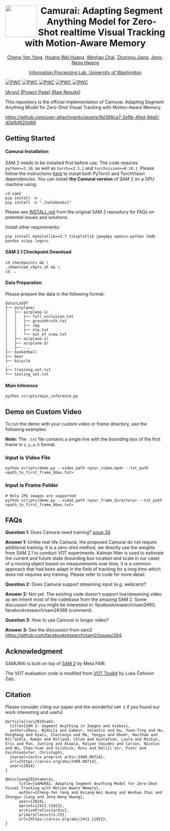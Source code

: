 <div align="center">
<img align="left" width="100" height="100" src="https://github.com/user-attachments/assets/1834fc25-42ef-4237-9feb-53a01c137e83" alt="">

# Camurai: Adapting Segment Anything Model for Zero-Shot realtime Visual Tracking with Motion-Aware Memory

[Cheng-Yen Yang](https://yangchris11.github.io), [Hsiang-Wei Huang](https://hsiangwei0903.github.io/), [Wenhao Chai](https://rese1f.github.io/), [Zhongyu Jiang](https://zhyjiang.github.io/#/), [Jenq-Neng Hwang](https://people.ece.uw.edu/hwang/)

[Information Processing Lab, University of Washington](https://ipl-uw.github.io/) 
</div>


[![PWC](https://img.shields.io/endpoint.svg?url=https://paperswithcode.com/badge/samurai-adapting-segment-anything-model-for-1/visual-object-tracking-on-lasot-ext)](https://paperswithcode.com/sota/visual-object-tracking-on-lasot-ext?p=samurai-adapting-segment-anything-model-for-1)
[![PWC](https://img.shields.io/endpoint.svg?url=https://paperswithcode.com/badge/samurai-adapting-segment-anything-model-for-1/visual-object-tracking-on-got-10k)](https://paperswithcode.com/sota/visual-object-tracking-on-got-10k?p=samurai-adapting-segment-anything-model-for-1)
[![PWC](https://img.shields.io/endpoint.svg?url=https://paperswithcode.com/badge/samurai-adapting-segment-anything-model-for-1/visual-object-tracking-on-needforspeed)](https://paperswithcode.com/sota/visual-object-tracking-on-needforspeed?p=samurai-adapting-segment-anything-model-for-1)
[![PWC](https://img.shields.io/endpoint.svg?url=https://paperswithcode.com/badge/samurai-adapting-segment-anything-model-for-1/visual-object-tracking-on-lasot)](https://paperswithcode.com/sota/visual-object-tracking-on-lasot?p=samurai-adapting-segment-anything-model-for-1)
[![PWC](https://img.shields.io/endpoint.svg?url=https://paperswithcode.com/badge/samurai-adapting-segment-anything-model-for-1/visual-object-tracking-on-otb-2015)](https://paperswithcode.com/sota/visual-object-tracking-on-otb-2015?p=samurai-adapting-segment-anything-model-for-1)

[[Arxiv]](https://arxiv.org/abs/2411.11922) [[Project Page]](https://yangchris11.github.io/samurai/) [[Raw Results]](https://drive.google.com/drive/folders/1ssiDmsC7mw5AiItYQG4poiR1JgRq305y?usp=sharing) 

This repository is the official implementation of Camurai: Adapting Segment Anything Model for Zero-Shot Visual Tracking with Motion-Aware Memory

https://github.com/user-attachments/assets/9d368ca7-2e9b-4fed-9da0-d2efbf620d88

## Getting Started

#### Camurai Installation 

SAM 2 needs to be installed first before use. The code requires `python>=3.10`, as well as `torch>=2.3.1` and `torchvision>=0.18.1`. Please follow the instructions [here](https://github.com/facebookresearch/sam2?tab=readme-ov-file) to install both PyTorch and TorchVision dependencies. You can install **the Camurai version** of SAM 2 on a GPU machine using:
```
cd sam2
pip install -e .
pip install -e ".[notebooks]"
```

Please see [INSTALL.md](https://github.com/facebookresearch/sam2/blob/main/INSTALL.md) from the original SAM 2 repository for FAQs on potential issues and solutions.

Install other requirements:
```
pip install matplotlib==3.7 tikzplotlib jpeg4py opencv-python lmdb pandas scipy loguru
```

#### SAM 2.1 Checkpoint Download

```
cd checkpoints && \
./download_ckpts.sh && \
cd ..
```

#### Data Preparation

Please prepare the data in the following format:
```
data/LaSOT
├── airplane/
│   ├── airplane-1/
│   │   ├── full_occlusion.txt
│   │   ├── groundtruth.txt
│   │   ├── img
│   │   ├── nlp.txt
│   │   └── out_of_view.txt
│   ├── airplane-2/
│   ├── airplane-3/
│   ├── ...
├── basketball
├── bear
├── bicycle
...
├── training_set.txt
└── testing_set.txt
```

#### Main Inference
```
python scripts/main_inference.py 
```

## Demo on Custom Video

To run the demo with your custom video or frame directory, use the following examples:

**Note:** The `.txt` file contains a single line with the bounding box of the first frame in `x,y,w,h` format.

### Input is Video File

```
python scripts/demo.py --video_path <your_video.mp4> --txt_path <path_to_first_frame_bbox.txt>
```

### Input is Frame Folder
```
# Only JPG images are supported
python scripts/demo.py --video_path <your_frame_directory> --txt_path <path_to_first_frame_bbox.txt>
```

## FAQs
**Question 1:** Does Camurai need training? [issue 34](https://github.com/yangchris11/samurai/issues/34)

**Answer 1:** Unlike real-life Camurai, the proposed Camurai do not require additional training. It is a zero-shot method, we directly use the weights from SAM 2.1 to conduct VOT experiments. Kalman filter is used to estimate the current and future state (bounding box location and scale in our case) of a moving object based on measurements over time, it is a common approach that had been adapt in the field of tracking for a long time which does not requires any training. Please refer to code for more detail.

**Question 2:** Does Camurai support streaming input (e.g. webcam)?

**Answer 2:** Not yet. The existing code doesn't support live/streaming video as we inherit most of the codebase from the amazing SAM 2. Some discussion that you might be interested in: facebookresearch/sam2#90, facebookresearch/sam2#388 (comment).

**Question 3:** How to use Camurai in longer video?

**Answer 3:** See the discussion from sam2 https://github.com/facebookresearch/sam2/issues/264.


## Acknowledgment

SAMURAI is built on top of [SAM 2](https://github.com/facebookresearch/sam2?tab=readme-ov-file) by Meta FAIR.

The VOT evaluation code is modifed from [VOT Toolkit](https://github.com/votchallenge/toolkit) by Luka Čehovin Zajc.

## Citation

Please consider citing our paper and the wonderful `SAM 2` if you found our work interesting and useful.
```
@article{ravi2024sam2,
  title={SAM 2: Segment Anything in Images and Videos},
  author={Ravi, Nikhila and Gabeur, Valentin and Hu, Yuan-Ting and Hu, Ronghang and Ryali, Chaitanya and Ma, Tengyu and Khedr, Haitham and R{\"a}dle, Roman and Rolland, Chloe and Gustafson, Laura and Mintun, Eric and Pan, Junting and Alwala, Kalyan Vasudev and Carion, Nicolas and Wu, Chao-Yuan and Girshick, Ross and Doll{\'a}r, Piotr and Feichtenhofer, Christoph},
  journal={arXiv preprint arXiv:2408.00714},
  url={https://arxiv.org/abs/2408.00714},
  year={2024}
}

@misc{yang2024samurai,
      title={SAMURAI: Adapting Segment Anything Model for Zero-Shot Visual Tracking with Motion-Aware Memory}, 
      author={Cheng-Yen Yang and Hsiang-Wei Huang and Wenhao Chai and Zhongyu Jiang and Jenq-Neng Hwang},
      year={2024},
      eprint={2411.11922},
      archivePrefix={arXiv},
      primaryClass={cs.CV},
      url={https://arxiv.org/abs/2411.11922}, 
}
```
